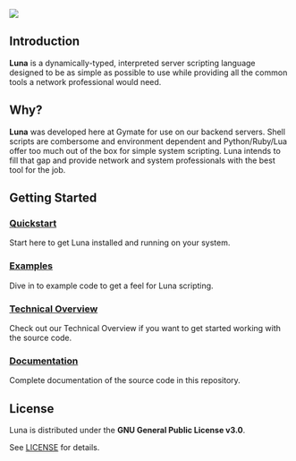 ![](https://gymatemedia.s3.us-east-2.amazonaws.com/images/LunaBanner.png)

## Introduction

**Luna** is a dynamically-typed, interpreted server scripting language designed to be as simple as possible to use while
providing
all the common tools a network professional would need.

## Why?

**Luna** was developed here at Gymate for use on our backend servers. Shell scripts are combersome
and environment dependent and Python/Ruby/Lua offer too much out of the box for simple system scripting. Luna intends to
fill that gap and provide network and system professionals with the best tool for the job.

## Getting Started

### [Quickstart](markdown/QUICKSTART.md)

Start here to get Luna installed and running on your system.

### [Examples](markdown/EXAMPLES.md)

Dive in to example code to get a feel for Luna scripting.

### [Technical Overview](markdown/OVERVIEW.md)

Check out our Technical Overview if you want to get started working
with the source code.

### [Documentation](https://opensource.gymate.io/Luna)

Complete documentation of the source code in this repository.

## License

Luna is distributed under the **GNU General Public License v3.0**.

See [LICENSE](LICENSE) for details.